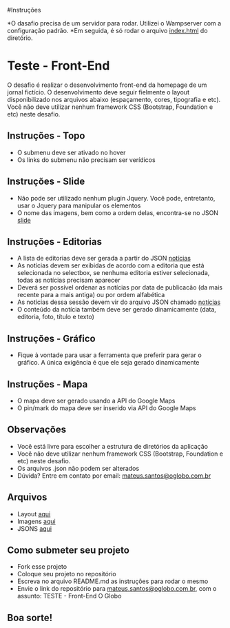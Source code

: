 #Instruções

*O dasafio precisa de um servidor para rodar. Utilizei o Wampserver com a configuração padrão.
*Em seguida, é só rodar o arquivo [index.html](projeto/index.html) do diretório. 

# Teste - Front-End
O desafio é realizar o desenvolvimento front-end da homepage de um jornal fictício. O desenvolvimento deve seguir fielmente o layout disponibilizado nos arquivos abaixo (espaçamento, cores, tipografia e etc). Você não deve utilizar nenhum framework CSS (Bootstrap, Foundation e etc) neste desafio.

## Instruções - Topo
* O submenu deve ser ativado no hover
* Os links do submenu não precisam ser verídicos

## Instruções - Slide
* Não pode ser utilizado nenhum plugin Jquery. Você pode, entretanto, usar o Jquery para manipular os elementos
* O nome das imagens, bem como a ordem delas, encontra-se no JSON [slide](Arquivos/JSON/slide.json)

## Instruções - Editorias
* A lista de editorias deve ser gerada a partir do JSON [notícias](Arquivos/JSON/noticias.json)
* As notícias devem ser exibidas de acordo com a editoria que está selecionada no selectbox, se nenhuma editoria estiver selecionada, todas as notícias precisam aparecer
* Deverá ser possível ordenar as notícias por data de publicacão (da mais recente para a mais antiga) ou por ordem alfabética
* As notícias dessa sessão devem vir do arquivo JSON chamado [notícias](Arquivos/JSON/noticias.json)
* O conteúdo da notícia também deve ser gerado dinamicamente (data, editoria, foto, título e texto)

## Instruções - Gráfico
* Fique à vontade para usar a ferramenta que preferir para gerar o gráfico. A única exigência é que ele seja gerado dinamicamente

## Instruções - Mapa
* O mapa deve ser gerado usando a API do Google Maps
* O pin/mark do mapa deve ser inserido via API do Google Maps

## Observações
* Você está livre para escolher a estrutura de diretórios da aplicação 
* Você não deve utilizar nenhum framework CSS (Bootstrap, Foundation e etc) neste desafio.
* Os arquivos .json não podem ser alterados
* Dúvida? Entre em contato por email: mateus.santos@oglobo.com.br

## Arquivos
- Layout [aqui](Arquivos/Layout)
- Imagens [aqui](Arquivos/Imagens)
- JSONS [aqui](Arquivos/JSON)

## Como submeter seu projeto
- Fork esse projeto
- Coloque seu projeto no repositório
- Escreva no arquivo README.md as instruções para rodar o mesmo 
- Envie o link do repositório para mateus.santos@oglobo.com.br, com o assunto: TESTE - Front-End O Globo

## Boa sorte!
